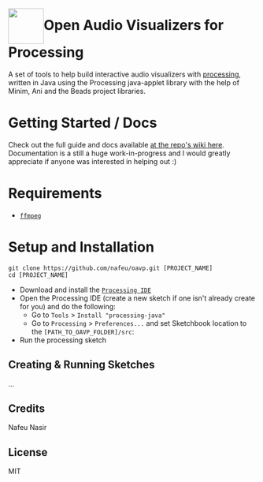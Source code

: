 <h1><img src="http://phrakture.com/images/github/oavp-icon-updated.png" width="72" height="72" valign="middle"/>Open Audio Visualizers for Processing</h1>

A set of tools to help build interactive audio visualizers with [processing](https://processing.org), written in Java using the Processing java-applet library with the help of Minim, Ani and the Beads project libraries.

# Getting Started / Docs

Check out the full guide and docs available [at the repo's wiki here](https://github.com/nafeu/oavp/wiki). Documentation is a still a huge work-in-progress and I would greatly appreciate if anyone was interested in helping out :)

# Requirements

- [`ffmpeg`](https://evermeet.cx/ffmpeg/)

# Setup and Installation

```
git clone https://github.com/nafeu/oavp.git [PROJECT_NAME]
cd [PROJECT_NAME]
```

- Download and install the [`Processing IDE`](https://processing.org/download/)
- Open the Processing IDE (create a new sketch if one isn't already create for you) and do the following:
  - Go to `Tools` > `Install "processing-java"`
  - Go to `Processing` > `Preferences...` and set Sketchbook location to the `[PATH_TO_OAVP_FOLDER]/src`:
- Run the processing sketch

## Creating & Running Sketches

...

## Credits

Nafeu Nasir

## License

MIT
